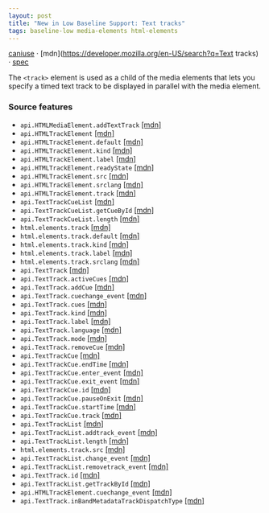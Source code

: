```yaml
---
layout: post
title: "New in Low Baseline Support: Text tracks"
tags: baseline-low media-elements html-elements
---
```


[caniuse](https://caniuse.com/?search=text-tracks) · [mdn](https://developer.mozilla.org/en-US/search?q=Text tracks) · [spec](https://html.spec.whatwg.org/multipage/media.html#timed-text-tracks)

The `<track>` element is used as a child of the media elements that lets you specify a timed text track to be displayed in parallel with the media element.

### Source features

- ``api.HTMLMediaElement.addTextTrack`` [[mdn]](https://developer.mozilla.org/en-US/search?q=api.HTMLMediaElement.addTextTrack)
- ``api.HTMLTrackElement`` [[mdn]](https://developer.mozilla.org/en-US/search?q=api.HTMLTrackElement)
- ``api.HTMLTrackElement.default`` [[mdn]](https://developer.mozilla.org/en-US/search?q=api.HTMLTrackElement.default)
- ``api.HTMLTrackElement.kind`` [[mdn]](https://developer.mozilla.org/en-US/search?q=api.HTMLTrackElement.kind)
- ``api.HTMLTrackElement.label`` [[mdn]](https://developer.mozilla.org/en-US/search?q=api.HTMLTrackElement.label)
- ``api.HTMLTrackElement.readyState`` [[mdn]](https://developer.mozilla.org/en-US/search?q=api.HTMLTrackElement.readyState)
- ``api.HTMLTrackElement.src`` [[mdn]](https://developer.mozilla.org/en-US/search?q=api.HTMLTrackElement.src)
- ``api.HTMLTrackElement.srclang`` [[mdn]](https://developer.mozilla.org/en-US/search?q=api.HTMLTrackElement.srclang)
- ``api.HTMLTrackElement.track`` [[mdn]](https://developer.mozilla.org/en-US/search?q=api.HTMLTrackElement.track)
- ``api.TextTrackCueList`` [[mdn]](https://developer.mozilla.org/en-US/search?q=api.TextTrackCueList)
- ``api.TextTrackCueList.getCueById`` [[mdn]](https://developer.mozilla.org/en-US/search?q=api.TextTrackCueList.getCueById)
- ``api.TextTrackCueList.length`` [[mdn]](https://developer.mozilla.org/en-US/search?q=api.TextTrackCueList.length)
- ``html.elements.track`` [[mdn]](https://developer.mozilla.org/en-US/search?q=html.elements.track)
- ``html.elements.track.default`` [[mdn]](https://developer.mozilla.org/en-US/search?q=html.elements.track.default)
- ``html.elements.track.kind`` [[mdn]](https://developer.mozilla.org/en-US/search?q=html.elements.track.kind)
- ``html.elements.track.label`` [[mdn]](https://developer.mozilla.org/en-US/search?q=html.elements.track.label)
- ``html.elements.track.srclang`` [[mdn]](https://developer.mozilla.org/en-US/search?q=html.elements.track.srclang)
- ``api.TextTrack`` [[mdn]](https://developer.mozilla.org/en-US/search?q=api.TextTrack)
- ``api.TextTrack.activeCues`` [[mdn]](https://developer.mozilla.org/en-US/search?q=api.TextTrack.activeCues)
- ``api.TextTrack.addCue`` [[mdn]](https://developer.mozilla.org/en-US/search?q=api.TextTrack.addCue)
- ``api.TextTrack.cuechange_event`` [[mdn]](https://developer.mozilla.org/en-US/search?q=api.TextTrack.cuechange_event)
- ``api.TextTrack.cues`` [[mdn]](https://developer.mozilla.org/en-US/search?q=api.TextTrack.cues)
- ``api.TextTrack.kind`` [[mdn]](https://developer.mozilla.org/en-US/search?q=api.TextTrack.kind)
- ``api.TextTrack.label`` [[mdn]](https://developer.mozilla.org/en-US/search?q=api.TextTrack.label)
- ``api.TextTrack.language`` [[mdn]](https://developer.mozilla.org/en-US/search?q=api.TextTrack.language)
- ``api.TextTrack.mode`` [[mdn]](https://developer.mozilla.org/en-US/search?q=api.TextTrack.mode)
- ``api.TextTrack.removeCue`` [[mdn]](https://developer.mozilla.org/en-US/search?q=api.TextTrack.removeCue)
- ``api.TextTrackCue`` [[mdn]](https://developer.mozilla.org/en-US/search?q=api.TextTrackCue)
- ``api.TextTrackCue.endTime`` [[mdn]](https://developer.mozilla.org/en-US/search?q=api.TextTrackCue.endTime)
- ``api.TextTrackCue.enter_event`` [[mdn]](https://developer.mozilla.org/en-US/search?q=api.TextTrackCue.enter_event)
- ``api.TextTrackCue.exit_event`` [[mdn]](https://developer.mozilla.org/en-US/search?q=api.TextTrackCue.exit_event)
- ``api.TextTrackCue.id`` [[mdn]](https://developer.mozilla.org/en-US/search?q=api.TextTrackCue.id)
- ``api.TextTrackCue.pauseOnExit`` [[mdn]](https://developer.mozilla.org/en-US/search?q=api.TextTrackCue.pauseOnExit)
- ``api.TextTrackCue.startTime`` [[mdn]](https://developer.mozilla.org/en-US/search?q=api.TextTrackCue.startTime)
- ``api.TextTrackCue.track`` [[mdn]](https://developer.mozilla.org/en-US/search?q=api.TextTrackCue.track)
- ``api.TextTrackList`` [[mdn]](https://developer.mozilla.org/en-US/search?q=api.TextTrackList)
- ``api.TextTrackList.addtrack_event`` [[mdn]](https://developer.mozilla.org/en-US/search?q=api.TextTrackList.addtrack_event)
- ``api.TextTrackList.length`` [[mdn]](https://developer.mozilla.org/en-US/search?q=api.TextTrackList.length)
- ``html.elements.track.src`` [[mdn]](https://developer.mozilla.org/en-US/search?q=html.elements.track.src)
- ``api.TextTrackList.change_event`` [[mdn]](https://developer.mozilla.org/en-US/search?q=api.TextTrackList.change_event)
- ``api.TextTrackList.removetrack_event`` [[mdn]](https://developer.mozilla.org/en-US/search?q=api.TextTrackList.removetrack_event)
- ``api.TextTrack.id`` [[mdn]](https://developer.mozilla.org/en-US/search?q=api.TextTrack.id)
- ``api.TextTrackList.getTrackById`` [[mdn]](https://developer.mozilla.org/en-US/search?q=api.TextTrackList.getTrackById)
- ``api.HTMLTrackElement.cuechange_event`` [[mdn]](https://developer.mozilla.org/en-US/search?q=api.HTMLTrackElement.cuechange_event)
- ``api.TextTrack.inBandMetadataTrackDispatchType`` [[mdn]](https://developer.mozilla.org/en-US/search?q=api.TextTrack.inBandMetadataTrackDispatchType)
